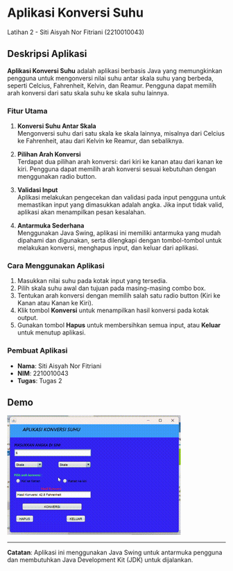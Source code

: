 # Aplikasi Konversi Suhu
Latihan 2 - Siti Aisyah Nor Fitriani (2210010043)

## Deskripsi Aplikasi

**Aplikasi Konversi Suhu** adalah aplikasi berbasis Java yang memungkinkan pengguna untuk mengonversi nilai suhu antar skala suhu yang berbeda, seperti Celcius, Fahrenheit, Kelvin, dan Reamur.
Pengguna dapat memilih arah konversi dari satu skala suhu ke skala suhu lainnya.

### Fitur Utama

1. **Konversi Suhu Antar Skala**  
   Mengonversi suhu dari satu skala ke skala lainnya, misalnya dari Celcius ke Fahrenheit, atau dari Kelvin ke Reamur, dan sebaliknya.

2. **Pilihan Arah Konversi**  
   Terdapat dua pilihan arah konversi: dari kiri ke kanan atau dari kanan ke kiri. Pengguna dapat memilih arah konversi sesuai kebutuhan dengan menggunakan radio button.

3. **Validasi Input**  
   Aplikasi melakukan pengecekan dan validasi pada input pengguna untuk memastikan input yang dimasukkan adalah angka. Jika input tidak valid, aplikasi akan menampilkan pesan kesalahan.

4. **Antarmuka Sederhana**  
   Menggunakan Java Swing, aplikasi ini memiliki antarmuka yang mudah dipahami dan digunakan, serta dilengkapi dengan tombol-tombol untuk melakukan konversi, menghapus input, dan keluar dari aplikasi.

### Cara Menggunakan Aplikasi

1. Masukkan nilai suhu pada kotak input yang tersedia.
2. Pilih skala suhu awal dan tujuan pada masing-masing combo box.
3. Tentukan arah konversi dengan memilih salah satu radio button (Kiri ke Kanan atau Kanan ke Kiri).
4. Klik tombol **Konversi** untuk menampilkan hasil konversi pada kotak output.
5. Gunakan tombol **Hapus** untuk membersihkan semua input, atau **Keluar** untuk menutup aplikasi.

### Pembuat Aplikasi
- **Nama**: Siti Aisyah Nor Fitriani  
- **NIM**: 2210010043  
- **Tugas**: Tugas 2

## Demo
![Demo Aplikasi](img/AplikasiKonversiSuhu.gif)

---

**Catatan**: Aplikasi ini menggunakan Java Swing untuk antarmuka pengguna dan membutuhkan Java Development Kit (JDK) untuk dijalankan.
